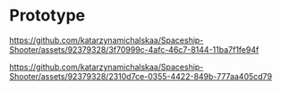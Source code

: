 # Prototype

https://github.com/katarzynamichalskaa/Spaceship-Shooter/assets/92379328/3f70999c-4afc-46c7-8144-11ba7f1fe94f

https://github.com/katarzynamichalskaa/Spaceship-Shooter/assets/92379328/2310d7ce-0355-4422-849b-777aa405cd79

